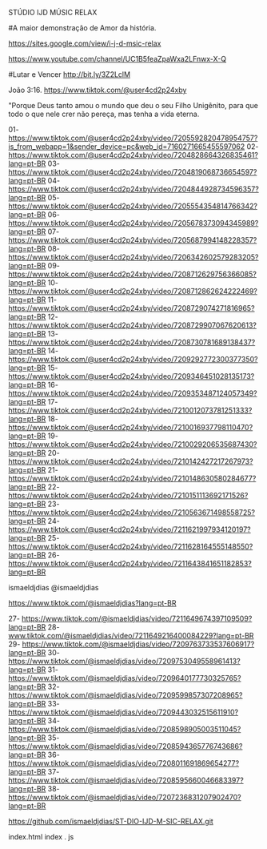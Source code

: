 STÚDIO IJD MÚSIC RELAX

#A maior demonstração de Amor da história.

https://sites.google.com/view/i-j-d-msic-relax

https://www.youtube.com/channel/UC1B5feaZpaWxa2LFnwx-X-Q

#Lutar e Vencer
http://bit.ly/3Z2LclM 

João 3:16. https://www.tiktok.com/@user4cd2p24xby

"Porque Deus tanto amou o mundo que deu o seu Filho Unigênito, para que todo o que nele crer não pereça, mas tenha a vida eterna.

01- https://www.tiktok.com/@user4cd2p24xby/video/7205592820478954757?is_from_webapp=1&sender_device=pc&web_id=7160271665455597062 
02- https://www.tiktok.com/@user4cd2p24xby/video/7204828664326835461?lang=pt-BR
03- https://www.tiktok.com/@user4cd2p24xby/video/7204819068736654597?lang=pt-BR
04- https://www.tiktok.com/@user4cd2p24xby/video/7204844928734596357?lang=pt-BR
05- https://www.tiktok.com/@user4cd2p24xby/video/7205554354814766342?lang=pt-BR
06- https://www.tiktok.com/@user4cd2p24xby/video/7205678373094345989?lang=pt-BR
07- https://www.tiktok.com/@user4cd2p24xby/video/7205687994148228357?lang=pt-BR
08- https://www.tiktok.com/@user4cd2p24xby/video/7206342602579283205?lang=pt-BR
09- https://www.tiktok.com/@user4cd2p24xby/video/7208712629756366085?lang=pt-BR
10- https://www.tiktok.com/@user4cd2p24xby/video/7208712862624222469?lang=pt-BR
11- https://www.tiktok.com/@user4cd2p24xby/video/7208729074271816965?lang=pt-BR
12- https://www.tiktok.com/@user4cd2p24xby/video/7208729907067620613?lang=pt-BR
13- https://www.tiktok.com/@user4cd2p24xby/video/7208730781689138437?lang=pt-BR
14- https://www.tiktok.com/@user4cd2p24xby/video/7209292772300377350?lang=pt-BR
15- https://www.tiktok.com/@user4cd2p24xby/video/7209346451028135173?lang=pt-BR
16-https://www.tiktok.com/@user4cd2p24xby/video/7209353487124057349?lang=pt-BR
17- https://www.tiktok.com/@user4cd2p24xby/video/7210012073781251333?lang=pt-BR
18- https://www.tiktok.com/@user4cd2p24xby/video/7210016937798110470?lang=pt-BR
19- https://www.tiktok.com/@user4cd2p24xby/video/7210029206535687430?lang=pt-BR
20- https://www.tiktok.com/@user4cd2p24xby/video/7210142427217267973?lang=pt-BR
21- https://www.tiktok.com/@user4cd2p24xby/video/7210148630580284677?lang=pt-BR
22- https://www.tiktok.com/@user4cd2p24xby/video/7210151113692171526?lang=pt-BR
23- https://www.tiktok.com/@user4cd2p24xby/video/7210563671498558725?lang=pt-BR
24- https://www.tiktok.com/@user4cd2p24xby/video/7211621997934120197?lang=pt-BR
25- https://www.tiktok.com/@user4cd2p24xby/video/7211628164555148550?lang=pt-BR
26- https://www.tiktok.com/@user4cd2p24xby/video/7211643841651182853?lang=pt-BR



ismaeldjdias
@ismaeldjdias

https://www.tiktok.com/@ismaeldjdias?lang=pt-BR

27- https://www.tiktok.com/@ismaeldjdias/video/7211649674397109509?lang=pt-BR
28- www.tiktok.com/@ismaeldjdias/video/7211649216400084229?lang=pt-BR
29- https://www.tiktok.com/@ismaeldjdias/video/7209763733537606917?lang=pt-BR
30- https://www.tiktok.com/@ismaeldjdias/video/7209753049558961413?lang=pt-BR
31- https://www.tiktok.com/@ismaeldjdias/video/7209640177730325765?lang=pt-BR
32- https://www.tiktok.com/@ismaeldjdias/video/7209599857307208965?lang=pt-BR
33- https://www.tiktok.com/@ismaeldjdias/video/7209443032515611910?lang=pt-BR
34- https://www.tiktok.com/@ismaeldjdias/video/7208598905003511045?lang=pt-BR
35- https://www.tiktok.com/@ismaeldjdias/video/7208594365776743686?lang=pt-BR
36- https://www.tiktok.com/@ismaeldjdias/video/7208011691869654277?lang=pt-BR
37- https://www.tiktok.com/@ismaeldjdias/video/7208595660046683397?lang=pt-BR
38- https://www.tiktok.com/@ismaeldjdias/video/7207236831207902470?lang=pt-BR


https://github.com/ismaeldjdias/ST-DIO-IJD-M-SIC-RELAX.git

index.html 
index . js





